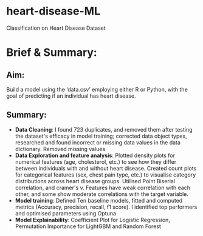 # heart-disease-ML
Classification on Heart Disease Dataset
# Brief & Summary:
## Aim:
Build a model using the ‘data.csv’ employing either R or Python, with the goal of predicting if an individual has heart disease.
## Summary:
- **Data Cleaning**: I found 723 duplicates, and removed them after testing the dataset's efficacy in model training; corrected data object types, researched and found incorrect or missing data values in the data dictionary. Removed missing values
- **Data Exploration and feature analysis**: Plotted density plots for numerical features (age, cholesterol, etc.) to see how they differ between individuals with and without heart disease. Created count plots for categorical features (sex, chest pain type, etc.) to visualise category distributions across heart disease groups. Utilised Point Biserial correlation, and cramer's v. Features have weak correlation with each other, and some show moderate correlations with the target variable.
- **Model training**: Defined Ten baseline models, fitted and computed metrics (Accuracy, precision, recall, f1 score). I identified top performers and optimised parameters using Optuna
- **Model Explainability**: Coefficient Plot for Logistic Regression, Permutation Importance for LightGBM and Random Forest
